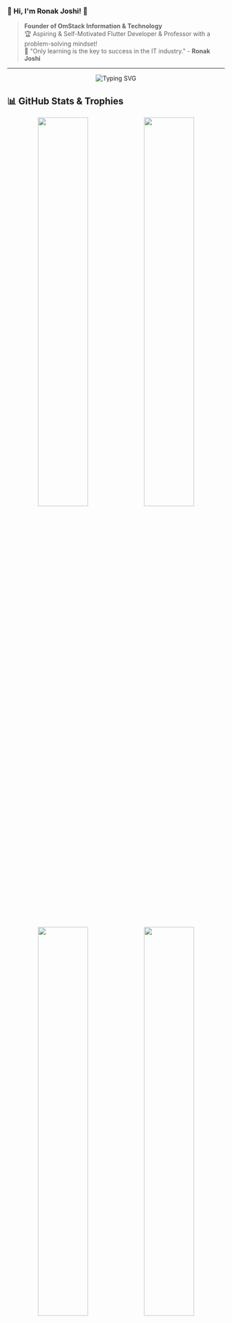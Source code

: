 ### 🎯 Hi, I'm **Ronak Joshi**! 👋

> **Founder of OmStack Information & Technology**  
> 🏆 Aspiring & Self-Motivated Flutter Developer & Professor with a problem-solving mindset!  
> 🚀 "Only learning is the key to success in the IT industry." - **Ronak Joshi**

---

<!-- Profile Banner -->
<p align="center">
  <img src="https://readme-typing-svg.herokuapp.com?font=Fira+Code&duration=3000&pause=1000&center=true&vCenter=true&width=435&lines=Hi+%F0%9F%91%8B+I'm+Ronak+Joshi;Flutter+%26+Python+Developer;AI+%7C+ML+%7C+Data+Science+Enthusiast;PhD+Scholar+%F0%9F%93%9D;Open+Source+Lover+%E2%9D%A4%EF%B8%8F" alt="Typing SVG" />
</p>

## 📊 GitHub Stats & Trophies

<div align="center">
  <img src="https://github-readme-stats.vercel.app/api?username=janoidhari&theme=nightowl&hide_border=false&count_private=true" width="48%" />
  <img src="https://github-readme-streak-stats.herokuapp.com/?user=janoidhari&theme=nightowl&hide_border=false" width="48%" />
</div>

<div align="center">
  <img src="https://github-readme-stats.vercel.app/api/top-langs/?username=janoidhari&theme=nightowl&hide_border=false&layout=compact" width="48%" />
  <img src="https://github-profile-trophy.vercel.app/?username=janoidhari&theme=radical&no-frame=true&margin-w" width="48%" />
</div>

---

## 💡 About Me  
Name: Ronak Pravinchandra Joshi
Role: Assistant Professor | PhD Scholar | Founder at Omstck Technology
Skills:
  - Flutter & Dart
  - Android Development
  - Python & AI/ML
  - Data Science & Data Mining
  - Web Development (PHP, MySQL)
  - Software Testing & Deployment
interests:
  - Research & Patents
  - Writing Technical Books
  - Teaching & Mentoring Students
  - Solving Real-World Problems with Tech

### 🔥 Currently Working On  
- 🚀 **Flutter/React Native Mobile App Development**  
- 🧠 **Learning Python (Data Science) & React Native**  
- 🏆 **Guiding students in DSA, Flutter & React**  

---

## 🚀 Tech Stack

### 💻 Languages & Frameworks
<p align="center"> <img src="https://skillicons.dev/icons?i=flutter,dart,python,androidstudio,vscode,github,git,mysql,html,css,php,figma" /> </p>

### ☁️ Cloud & Database
![Firebase](https://img.shields.io/badge/Firebase-FFCA28?style=for-the-badge&logo=firebase&logoColor=black) 
![MySQL](https://img.shields.io/badge/MySQL-4479A1?style=for-the-badge&logo=mysql&logoColor=white)  
![MongoDB](https://img.shields.io/badge/MongoDB-47A248?style=for-the-badge&logo=mongodb&logoColor=white)

---

## 🌍 Let's Connect
<p align="center"> <a href="https://www.linkedin.com/in/ronak-joshi-rj"><img src="https://img.shields.io/badge/LinkedIn-blue?style=for-the-badge&logo=linkedin" /></a> <a href="mailto:ronakjoshi.it@gmail.com"><img src="https://img.shields.io/badge/Gmail-red?style=for-the-badge&logo=gmail&logoColor=white" /></a> <a href="https://github.com/ronakjoshi27"><img src="https://img.shields.io/badge/GitHub-333?style=for-the-badge&logo=github" /></a> <a href="https://instagram.com/the_professor_rj"><img src="https://img.shields.io/badge/Instagram-E4405F?style=for-the-badge&logo=instagram&logoColor=white" /></a> </p>

---

### ✍️ Dev Quote of the Day
![Quote](https://quotes-github-readme.vercel.app/api?type=horizontal&theme=dark)

---

### 🖥️ Thanks You
<p align="center"> <img src="https://komarev.com/ghpvc/?username=ronakjoshi27&label=Profile+Views&color=0e75b6&style=flat" /> </p> ```

<!-- Proudly created with GPRM ( https://gprm.itsvg.in ) -->
